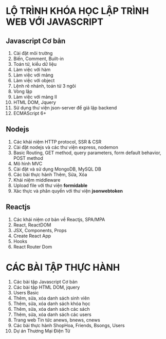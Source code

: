 # LỘ TRÌNH KHÓA HỌC LẬP TRÌNH WEB VỚI JAVASCRIPT

## Javascript Cơ bản
1. Cài đặt môi trường
2. Biến, Comment, Built-in
3. Toán tử, kiểu dữ liệu
4. Làm việc với hàm
5. Làm việc với mảng
6. Làm việc với object
7. Lệnh rẽ nhánh, toán tử 3 ngôi
8. Vòng lặp
9. Làm việc với mảng II
10. HTML DOM, Jquery
11. Sử dụng thư viện json-server để giả lập backend
12. ECMAScript 6+

## Nodejs
1. Các khái niệm HTTP protocol, SSR & CSR
2. Cài đặt nodejs và các thư viện express, nodemon
3. Basic Routing, GET method, query parameters, form default behavior, POST method
4. Mô hình MVC
5. Cài đặt và sử dụng MongoDB, MySQL DB
6. Các bài thực hành Thêm, Sửa, Xóa
7. Khái niệm middleware
8. Upload file với thư viện **formidable**
9. Xác thực và phân quyền với thư viện **jsonwebtoken**

## Reactjs
1. Các khái niệm cơ bản về Reactjs, SPA/MPA
2. React, ReactDOM
3. JSX, Components, Props
4. Create React App
5. Hooks
6. React Router Dom

# CÁC BÀI TẬP THỰC HÀNH
1. Các bài tập Javascript Cơ bản
2. Các bài tập HTML DOM, jquery
3. Users Basic
4. Thêm, sửa, xóa danh sách sinh viên
5. Thêm, sửa, xóa danh sách khóa học
6. Thêm, sửa, xóa danh sách các sách
6. Thêm, sửa, xóa danh sách các users
7. Trang web Tin tức anews, bnews, cnews
8. Các bài thực hành ShopHoa, Friends, Bsongs, Users
9. Dự án Thương Mại Điện Tử

